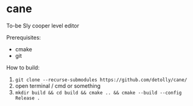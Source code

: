 # cane
To-be Sly cooper level editor

Prerequisites:
 * cmake
 * git

How to build:

1. ```git clone --recurse-submodules https://github.com/detolly/cane/```
2. open terminal / cmd or something
3. ```mkdir build && cd build && cmake .. && cmake --build --config Release .```
